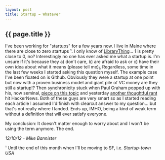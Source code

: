 ```yaml
---
layout: post
title: Startup = Whatever
---
```


## {{ page.title }}

I've been working for "startups" for a few years now. I live in Maine where there are close to zero startups &sup1;. I only know of [LibraryThing](http://librarything.com)... 1 is pretty close to 0, no? Interestingly no one has ever asked me what a startup is. I'm unsure if it's because they a) don't care, b) are afraid to ask or c) have their own idea about what it means (please tell me)¿ Regardless, some time in the last few weeks I started asking this question myself. The example case I've been fixated on is Github. Obviously they were a startup at one point but now with a proven business model and giant pile of VC money are they still a startup!? Then synchronicity stuck when Paul Graham popped up with his, now seminal, [piece on this topic](http://paulgraham.com/growth.html) and yesterday [another thoughtful rant](http://jmlite.tumblr.com/post/33443330774/startup-idea) hit HackerNews. Both of these guys are very smart so as I started reading each article I assumed I'd finish with clearcut answer to my question... but that's not really where I landed. Ends up, IMHO, being a kind of weak term without a definition that will ever satisfy everyone. 

My conclusion: It doesn't matter enough to worry about and I won't be using the term anymore. The end.

*12/10/12 - Mike Bannister*

&sup1; Until the end of this month when I'll be moving to SF, i.e. *Startup-town USA*
